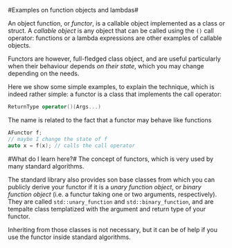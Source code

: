 #Examples on function objects and lambdas#

An object function, or *functor*, is a callable object implemented as a
class or struct. A *callable object* is any object that can be called
using the `()` call operator: functions or a lambda expressions are other
examples of callable objects.

Functors are however, full-fledged class object, and are useful particularly
when their behaviour depends *on their state*, which you may
change depending on the needs.

Here we show some simple examples, to explain the technique, which is indeed rather simple: a functor is a class that implements the call operator:

``` C++
ReturnType operator()(Args...)
```

The name is related to the fact that a functor may behave like functions

``` C++
AFunctor f;
// maybe I change the state of f
auto x = f(x); // calls the call operator
```

#What do I learn here?#
The concept of functors, which is very used by many standard algorithms.

The standard library also provides son base classes from which you can publicly derive your functor if it is a 
*unary function object*, or *binary function object* (i.e. a functur taking one or two arguments, respectively). 
They are called `std::unary_function` and `std::binary_function`, and are tempalte class templatized with the argument and return type of your functor.

Inheriting from those classes is not necessary, but it can be of help if you use the functor inside standard algorithms.


